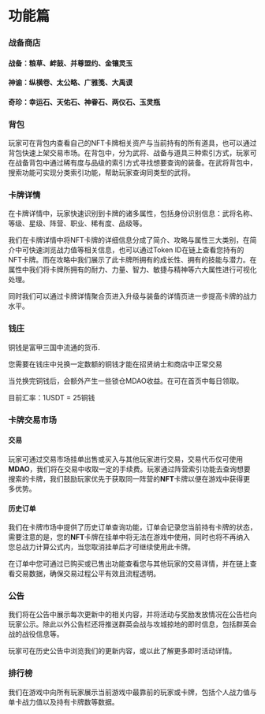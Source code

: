 # 功能篇

### 战备商店

#### 战备：粮草、衅鼓、并尊盟约、金镶灵玉

#### 神谕：纵横卷、太公略、广雅笺、大禹谟

#### 奇珍：幸运石、天佑石、神眷石、两仪石、玉灵瓶



### 背包

玩家可在背包内查看自己的NFT卡牌相关资产与当前持有的所有道具，也可以通过背包快速上架交易市场。在背包中，分为武将、战备与道具三种索引方式，玩家可在战备背包中通过稀有度与品级的索引方式寻找想要查询的装备。在武将背包中，搜索功能可实现分类索引功能，帮助玩家查询同类型的武将。



### 卡牌详情

在卡牌详情中，玩家快速识别到卡牌的诸多属性，包括身份识别信息：武将名称、等级、星级、阵营、职业、稀有度、品级等。

我们在卡牌详情中将NFT卡牌的详细信息分成了简介、攻略与属性三大类别，在简介中可快速浏览战力值等相关信息，也可以通过Token ID在链上查看您持有的NFT卡牌。而在攻略中我们展示了此卡牌所拥有的成长性、拥有的技能与潜力。在属性中我们将卡牌所拥有的耐力、力量、智力、敏捷与精神等六大属性进行可视化处理。

同时我们可以通过卡牌详情聚合页进入升级与装备的详情页进一步提高卡牌的战力水平。



### 钱庄

铜钱是富甲三国中流通的货币.

您需要在钱庄中兑换一定数额的铜钱才能在招贤纳士和商店中正常交易&#x20;

当兑换完铜钱后，会额外产生一些锁仓MDAO收益。在可在首页中每日领取。&#x20;

目前汇率：1USDT = 25铜钱



### 卡牌交易市场

#### 交易

玩家可通过交易市场挂单出售或买入与其他玩家进行交易，交易代币仅可使用**MDAO**，我们将在交易中收取一定的手续费。玩家通过阵营索引功能去查询想要搜索的卡牌，我们鼓励玩家优先于获取同一阵营的**NFT**卡牌以便在游戏中获得更多优势。

#### 历史订单

我们在卡牌市场中提供了历史订单查询功能，订单会记录您当前持有卡牌的状态，需要注意的是，您的**NFT**卡牌在挂单中将无法在游戏中使用，同时也将不再纳入您总战力计算公式内，当您取消挂单后才可继续使用此卡牌。

在订单中您可通过已购买或已售出功能查看您与其他玩家的交易详情，并在链上查看交易数据，确保交易过程公平有效且流程透明。

### 公告

我们将在公告中展示每次更新中的相关内容，并将活动与奖励发放情况在公告栏向玩家公示。除此以外公告栏还将推送群英会战与攻城掠地的即时信息，包括群英会战的战役信息等。

玩家可在历史公告中浏览我们的更新内容，或以此了解更多即时活动详情。

### 排行榜

我们在游戏中向所有玩家展示当前游戏中最靠前的玩家或卡牌，包括个人战力值与单卡战力值以及持有卡牌数等数据。

